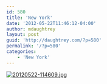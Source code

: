```yaml
---
id: 580
title: 'New York'
date: '2012-05-22T11:46:12-04:00'
author: mdaughtrey
layout: post
guid: 'http://daughtrey.com/?p=580'
permalink: '/?p=580'
categories:
    - 'New York'
---
```


[![20120522-114609.jpg](http://daughtrey.com/wp-content/uploads/2012/05/20120522-114609.jpg)](http://daughtrey.com/wp-content/uploads/2012/05/20120522-114609.jpg)